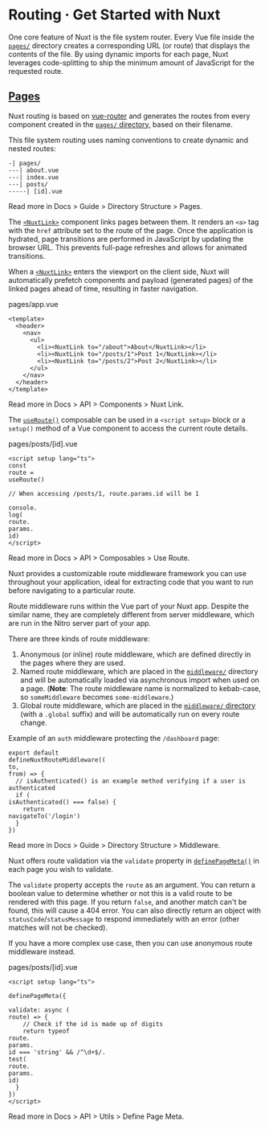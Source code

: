 # Routing · Get Started with Nuxt

One core feature of Nuxt is the file system router. Every Vue file inside the [`pages/`](https://nuxt.com/docs/guide/directory-structure/pages) directory creates a corresponding URL (or route) that displays the contents of the file. By using dynamic imports for each page, Nuxt leverages code-splitting to ship the minimum amount of JavaScript for the requested route.

## [Pages](#pages)

Nuxt routing is based on [vue-router](https://router.vuejs.org/) and generates the routes from every component created in the [`pages/` directory](https://nuxt.com/docs/guide/directory-structure/pages), based on their filename.

This file system routing uses naming conventions to create dynamic and nested routes:

```
-| pages/
---| about.vue
---| index.vue
---| posts/
-----| [id].vue

```

Read more in Docs > Guide > Directory Structure > Pages.

The [`<NuxtLink>`](https://nuxt.com/docs/api/components/nuxt-link) component links pages between them. It renders an `<a>` tag with the `href` attribute set to the route of the page. Once the application is hydrated, page transitions are performed in JavaScript by updating the browser URL. This prevents full-page refreshes and allows for animated transitions.

When a [`<NuxtLink>`](https://nuxt.com/docs/api/components/nuxt-link) enters the viewport on the client side, Nuxt will automatically prefetch components and payload (generated pages) of the linked pages ahead of time, resulting in faster navigation.

pages/app.vue

```
<template>
  <header>
    <nav>
      <ul>
        <li><NuxtLink to="/about">About</NuxtLink></li>
        <li><NuxtLink to="/posts/1">Post 1</NuxtLink></li>
        <li><NuxtLink to="/posts/2">Post 2</NuxtLink></li>
      </ul>
    </nav>
  </header>
</template>

```

Read more in Docs > API > Components > Nuxt Link.

The [`useRoute()`](https://nuxt.com/docs/api/composables/use-route) composable can be used in a `<script setup>` block or a `setup()` method of a Vue component to access the current route details.

pages/posts/\[id\].vue

```
<script setup lang="ts">
const
route =
useRoute()

// When accessing /posts/1, route.params.id will be 1

console.
log(
route.
params.
id)
</script>

```

Read more in Docs > API > Composables > Use Route.

Nuxt provides a customizable route middleware framework you can use throughout your application, ideal for extracting code that you want to run before navigating to a particular route.

Route middleware runs within the Vue part of your Nuxt app. Despite the similar name, they are completely different from server middleware, which are run in the Nitro server part of your app.

There are three kinds of route middleware:

1.  Anonymous (or inline) route middleware, which are defined directly in the pages where they are used.
2.  Named route middleware, which are placed in the [`middleware/`](https://nuxt.com/docs/guide/directory-structure/middleware) directory and will be automatically loaded via asynchronous import when used on a page. (**Note**: The route middleware name is normalized to kebab-case, so `someMiddleware` becomes `some-middleware`.)
3.  Global route middleware, which are placed in the [`middleware/` directory](https://nuxt.com/docs/guide/directory-structure/middleware) (with a `.global` suffix) and will be automatically run on every route change.

Example of an `auth` middleware protecting the `/dashboard` page:

```
export default
defineNuxtRouteMiddleware((
to,
from) => {
  // isAuthenticated() is an example method verifying if a user is authenticated
  if (
isAuthenticated() === false) {
    return
navigateTo('/login')
  }
})

```

Read more in Docs > Guide > Directory Structure > Middleware.

Nuxt offers route validation via the `validate` property in [`definePageMeta()`](https://nuxt.com/docs/api/utils/define-page-meta) in each page you wish to validate.

The `validate` property accepts the `route` as an argument. You can return a boolean value to determine whether or not this is a valid route to be rendered with this page. If you return `false`, and another match can't be found, this will cause a 404 error. You can also directly return an object with `statusCode`/`statusMessage` to respond immediately with an error (other matches will not be checked).

If you have a more complex use case, then you can use anonymous route middleware instead.

pages/posts/\[id\].vue

```
<script setup lang="ts">

definePageMeta({

validate: async (
route) => {
    // Check if the id is made up of digits
    return typeof
route.
params.
id === 'string' && /^\d+$/.
test(
route.
params.
id)
  }
})
</script>

```

Read more in Docs > API > Utils > Define Page Meta.
